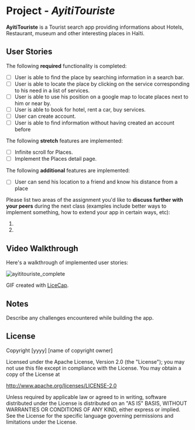 # Project - *AyitiTouriste*

**AyitiTouriste** is a Tourist search app providing informations about Hotels, Restaurant, museum and other interesting places in Haïti.


## User Stories


The following **required** functionality is completed:

- [ ] User is able to find the place by searching information in a search bar.
- [ ] User is able to locate the place by clicking on the service corresponding to his need in a list of services.
- [ ] User is able to use his position on a google map to locate places next to him or near by.
- [ ] User is able to book for hotel, rent a car, buy services.
- [ ] User can create account. 
- [ ] User is able to find information without having created an account before 

The following **stretch** features are implemented:

- [ ] Infinite scroll for Places.  
- [ ] Implement the Places detail page. 

The following **additional** features are implemented:

- [ ] User can send his location to a friend and know his distance from a place

Please list two areas of the assignment you'd like to **discuss further with your peers** during the next class (examples include better ways to implement something, how to extend your app in certain ways, etc):

1.
2.

## Video Walkthrough

Here's a walkthrough of implemented user stories:

![ayititouriste_complete](https://user-images.githubusercontent.com/40280397/47188205-22fb6c80-d305-11e8-8120-6df94fef14cf.gif)


GIF created with [LiceCap](http://www.cockos.com/licecap/).

## Notes

Describe any challenges encountered while building the app.

## License

Copyright [yyyy] [name of copyright owner]

Licensed under the Apache License, Version 2.0 (the "License");
you may not use this file except in compliance with the License.
You may obtain a copy of the License at

http://www.apache.org/licenses/LICENSE-2.0

Unless required by applicable law or agreed to in writing, software
distributed under the License is distributed on an "AS IS" BASIS,
WITHOUT WARRANTIES OR CONDITIONS OF ANY KIND, either express or implied.
See the License for the specific language governing permissions and
limitations under the License.
